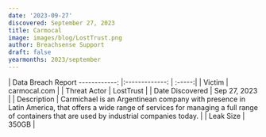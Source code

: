 ```yaml
---
date: '2023-09-27'
discovered: September 27, 2023
title: Carmocal
image: images/blog/LostTrust.png
author: Breachsense Support
draft: false
yearmonths: 2023/september
---
```



| Data Breach Report
------------:     |:-------------:    | :-----:|
| Victim      | carmocal.com      | 
| Threat Actor      | LostTrust      | 
| Date Discovered      | Sep 27, 2023      | 
| Description      | Carmichael is an Argentinean company with presence in Latin America, that offers a wide range of services for managing a full range of containers that are used by industrial companies today.      | 
| Leak Size      | 350GB      | 

